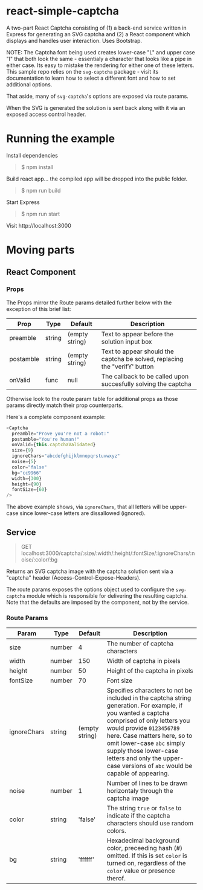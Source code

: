 # react-simple-captcha

A two-part React Captcha consisting of (1) a back-end service written in Express for generating an SVG captcha and (2) a React component which displays and handles user interaction. Uses Bootstrap.

NOTE: The Captcha font being used creates lower-case "L" and upper case "I" that both look the same - essentialy a character that looks like a pipe in either case. Its easy to mistake the rendering for either one of these letters. This sample repo relies on the `svg-captcha` package - visit its documentation to learn how to select a different font and how to set additional options.

That aside, many of `svg-captcha`'s options are exposed via route params.

When the SVG is generated the solution is sent back along with it via an exposed access control header.

# Running the example

Install dependencies

> $ npm install

Build react app... the compiled app will be dropped into the public folder.

> $ npm run build

Start Express

> $ npm run start

Visit http://localhost:3000

# Moving parts

## React Component

### Props

The Props mirror the Route params detailed further below with the exception of this brief list:

| Prop       | Type   | Default          | Description |
| ----------- | ------ | ---------------- | ----------- |
| preamble    | string | (empty string)   | Text to appear before the solution input box |
| postamble   | string | (empty string)   | Text to appear should the captcha be solved, replacing the "verifY' button |
| onValid     | func   | null             | The callback to be called upon succesfully solving the captcha |

Otherwise look to the route param table for additional props as those params directly match their prop counterparts.

Here's a complete component example:

```javascript
<Captcha
  preamble="Prove you're not a robot:"
  postamble="You're human!"
  onValid={this.captchaValidated}
  size={9}
  ignoreChars="abcdefghijklmnopqrstuvwxyz"
  noise={5}
  color="false"
  bg="cc9966"
  width={300}
  height={90}
  fontSize={60}
/>
```

The above example shows, via `ignoreChars`, that all letters will be upper-case since lower-case letters are dissallowed (ignored).

## Service

> GET localhost:3000/captcha/:size/:width/:height/:fontSize/:ignoreChars/:noise/:color/:bg

Returns an SVG captcha image with the captcha solution sent via a "captcha" header (Access-Control-Expose-Headers).

The route params exposes the options object used to configure the `svg-captcha` module which is responsible for delivering the resulting captcha. Note
that the defaults are imposed by the component, not by the service.

### Route Params

| Param       | Type   | Default          | Description |
| ----------- | ------ | ---------------- | ----------- |
| size        | number | 4                | The number of captcha characters |
| width       | number | 150              | Width of captcha in pixels |
| height      | number | 50               | Height of the captcha in pixels |
| fontSize    | number | 70               | Font size |
| ignoreChars | string | (empty string)   | Specifies characters to not be included in the captcha string generation. For example, if you wanted a captcha comprised of only letters you would provide `0123456789` here. Case matters here, so to omit lower-case `abc` simply supply those lower-case letters and only the upper-case versions of `abc` would be capable of appearing. |
| noise       | number | 1                | Number of lines to be drawn horizontaly through the captcha image |
| color       | string | 'false'          | The string `true` or `false` to indicate if the captcha characters should use random colors. |
| bg          | string | 'ffffff'         | Hexadecimal background color, preceeding hash (#) omitted. If this is set `color` is turned on, regardless of the `color` value or presence therof. |
